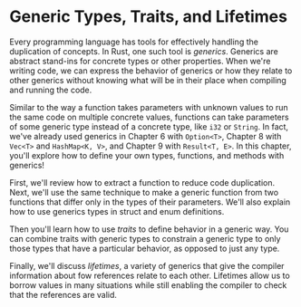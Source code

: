 # Generic Types, Traits, and Lifetimes

Every programming language has tools for effectively handling the duplication of concepts.
In Rust, one such tool is _generics_. Generics are abstract stand-ins for concrete types or other properties. When we're writing code, we can express the behavior of generics or how they relate to other generics without knowing what will be in their place when compiling and running the code.

Similar to the way a function takes parameters with unknown values to run the same code on multiple concrete values, functions can take parameters
of some generic type instead of a concrete type, like `i32` or `String`.
In fact, we've already used generics in Chapter 6 with `Option<T>`,
Chapter 8 with `Vec<T>` and `HashMap<K, V>`, and Chapter 9 with `Result<T, E>`.
In this chapter, you'll explore how to define your own types,
functions, and methods with generics!

First, we'll review how to extract a function to reduce code duplication.
Next, we'll use the same technique to make a generic function from two functions that differ only in the types of their parameters.
We'll also explain how to use generics types in struct and enum definitions.

Then you'll learn how to use _traits_ to define
behavior in a generic way.
You can combine traits with generic types to constrain a generic type to only those types that have a particular behavior,
as opposed to just any type.

Finally, we'll discuss _lifetimes_,
a variety of generics that give the compiler information about
fow references relate to each other.
Lifetimes allow us to borrow values in many situations while still enabling the compiler to check that the references are valid.
